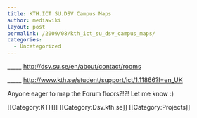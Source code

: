 ```yaml
---
title: KTH.ICT SU.DSV Campus Maps
author: mediawiki
layout: post
permalink: /2009/08/kth_ict_su_dsv_campus_maps/
categories:
  - Uncategorized
---
```

\_____ http://dsv.su.se/en/about/contact/rooms

\_____ http://www.kth.se/student/support/ict/1.11866?l=en_UK

Anyone eager to map the Forum floors?!?! Let me know :)

\[[Category:KTH]\] \[[Category:Dsv.kth.se\]] [[Category:Projects]]
